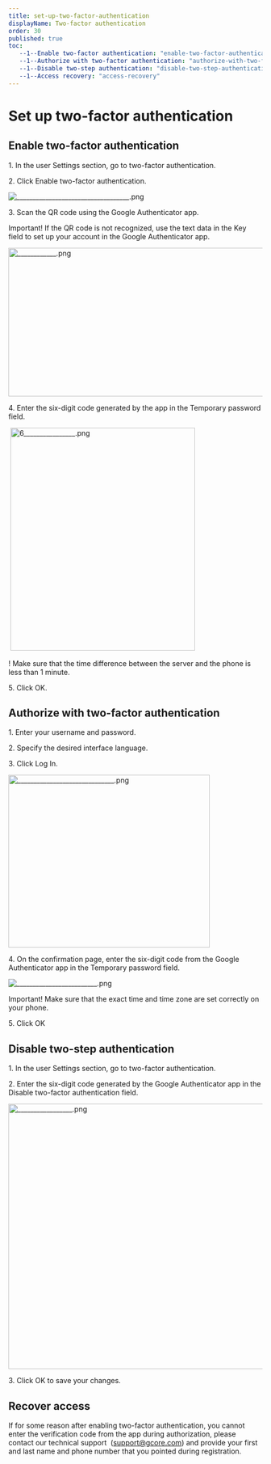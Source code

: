 ```yaml
---
title: set-up-two-factor-authentication
displayName: Two-factor authentication
order: 30
published: true
toc:
   --1--Enable two-factor authentication: "enable-two-factor-authentication"
   --1--Authorize with two-factor authentication: "authorize-with-two-factor-authentication"
   --1--Disable two-step authentication: "disable-two-step-authentication"
   --1--Access recovery: "access-recovery"
---
```

# Set up two-factor authentication

## Enable two-factor authentication

1\. In the user Settings section, go to two-factor authentication.

2\. Click Enable two-factor authentication.

<img src="https://assets.gcore.pro/docs/hosting/account-managemnt/set-up-two-factor-authentication/___________________________________.png" alt="___________________________________.png">

3\. Scan the QR code using the Google Authenticator app.

Important! If the QR code is not recognized, use the text data in the Key field to set up your account in the Google Authenticator app.

<img src="https://assets.gcore.pro/docs/hosting/account-managemnt/set-up-two-factor-authentication/____________.png" alt="____________.png" width="508" height="294">

4\. Enter the six-digit code generated by the app in the Temporary password field.

 <img src="https://assets.gcore.pro/docs/hosting/account-managemnt/set-up-two-factor-authentication/6________________.png" alt="6________________.png" width="366" height="441">

! Make sure that the time difference between the server and the phone is less than 1 minute.

5\. Click OK.

## Authorize with two-factor authentication

1\. Enter your username and password.

2\. Specify the desired interface language.

3\. Click Log In.

<img src="https://assets.gcore.pro/docs/hosting/account-managemnt/set-up-two-factor-authentication/______________________________.png" alt="______________________________.png" width="399" height="342">

4\. On the confirmation page, enter the six-digit code from the Google Authenticator app in the Temporary password field.

<img src="https://assets.gcore.pro/docs/hosting/account-managemnt/set-up-two-factor-authentication/_________________________.png" alt="_________________________.png">

Important! Make sure that the exact time and time zone are set correctly on your phone.

5\. Click OK

## Disable two-step authentication

1\. In the user Settings section, go to two-factor authentication.

2\. Enter the six-digit code generated by the Google Authenticator app in the Disable two-factor authentication field.

<img src="https://assets.gcore.pro/docs/hosting/account-managemnt/set-up-two-factor-authentication/_________________.png" alt="_________________.png" width="548" height="525">

3\. Click OK to save your changes.

## Recover access

If for some reason after enabling two-factor authentication, you cannot enter the verification code from the app during authorization, please contact our technical support  ([support@gcore.com](mailto:support@gcore.com)) and provide your first and last name and phone number that you pointed during registration.